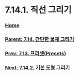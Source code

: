 # 7.14.1. 직선 그리기

### [Home](./00-home.md)
### [Parent: 7.14. 간단한 물체 그리기](./07-14-00-drawing-simple-objects.md)
### [Prev: 7.13. 프리셋(Presets)](./07-13-presets.md)
### [Next: 7.14.2. 기본 도형 그리기](./07-14-02-creating-a-basic-shape.md)

